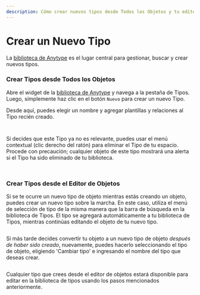 ```yaml
---
description: Cómo crear nuevos tipos desde Todos los Objetos y tu editor
---
```


# Crear un Nuevo Tipo

La [biblioteca de Anytype](../../../basics/anytype-library/ "mention") es el lugar central para gestionar, buscar y crear nuevos tipos.

### Crear Tipos desde Todos los Objetos

Abre el widget de la [biblioteca de Anytype](../../../basics/anytype-library/ "mention") y navega a la pestaña de Tipos. Luego, simplemente haz clic en el botón `Nuevo` para crear un nuevo Tipo.

Desde aquí, puedes elegir un nombre y agregar plantillas y relaciones al Tipo recién creado.

<div>

<figure><img src="../../../.gitbook/assets/image (89).png" alt=""><figcaption></figcaption></figure>

 

<figure><img src="../../../.gitbook/assets/image (90).png" alt=""><figcaption></figcaption></figure>

</div>

Si decides que este Tipo ya no es relevante, puedes usar el menú contextual (clic derecho del ratón) para eliminar el Tipo de tu espacio. Procede con precaución; cualquier objeto de este tipo mostrará una alerta si el Tipo ha sido eliminado de tu biblioteca.

<div>

<figure><img src="../../../.gitbook/assets/image (91).png" alt=""><figcaption></figcaption></figure>

 

<figure><img src="../../../.gitbook/assets/image (92).png" alt=""><figcaption></figcaption></figure>

</div>

### Crear Tipos desde el Editor de Objetos

Si se te ocurre un nuevo tipo de objeto mientras estás creando un objeto, puedes crear un nuevo tipo sobre la marcha. En este caso, utiliza el menú de selección de tipo de la misma manera que la barra de búsqueda en la biblioteca de Tipos. El tipo se agregará automáticamente a tu biblioteca de Tipos, mientras continúas editando el objeto de tu nuevo tipo.

<figure><img src="../../../.gitbook/assets/Type Creation on-the-fly.png" alt=""><figcaption></figcaption></figure>

Si más tarde decides convertir tu objeto a un nuevo tipo de objeto _después de haber sido creado_, nuevamente, puedes hacerlo seleccionando el tipo de objeto, eligiendo 'Cambiar tipo' e ingresando el nombre del tipo que deseas crear.

<figure><img src="../../../.gitbook/assets/Type creation from change-type menu (1).png" alt=""><figcaption></figcaption></figure>

Cualquier tipo que crees desde el editor de objetos estará disponible para editar en la biblioteca de tipos usando los pasos mencionados anteriormente.
